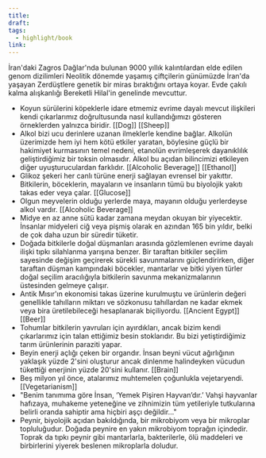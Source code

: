 ```yaml
---
title: 
draft: 
tags:
  - highlight/book
link:
---
```

İran'daki Zagros Dağlar'nda bulunan 9000 yıllık kalıntılardan elde edilen genom dizilimleri Neolitik dönemde yaşamış çiftçilerin günümüzde İran'da yaşayan Zerdüştlere genetik bir miras bıraktığını ortaya koyar. Evde çakılı kalma alışkanlığı Bereketli Hilal'in genelinde mevcuttur.
* Koyun sürülerini köpeklerle idare etmemiz evrime dayalı mevcut ilişkileri kendi çıkarlarımız doğrultusunda nasıl kullandığımızı gösteren örneklerden yalnızca biridir. [[Dog]] [[Sheep]]
* Alkol bizi ucu derinlere uzanan ilmeklerle kendine bağlar. Alkolün üzerimizde hem iyi hem kötü etkiler yaratan, böylesine güçlü bir hakimiyet kurmasının temel nedeni, etanolün evrimleşerek dayanıklılık geliştirdiğimiz bir toksin olmasıdır. Alkol bu açıdan bilincimizi etkileyen diğer uyuşturuculardan farklıdır. [[Alcoholic Beverage]] [[Ethanol]]
* Glikoz şekeri her canlı türüne enerji sağlayan evrensel bir yakıttır. Bitkilerin, böceklerin, mayaların ve insanların tümü bu biyolojik yakıtı takas eder veya çalar. [[Glucose]]
* Olgun meyvelerin olduğu yerlerde maya, mayanın olduğu yerlerdeyse alkol vardır. [[Alcoholic Beverage]]
* Midye en az anne sütü kadar zamana meydan okuyan bir yiyecektir. İnsanlar midyeleri ciğ veya pişmiş olarak en azından 165 bin yıldır, belki de çok daha uzun bir süredir tüketir.
* Doğada bitkilerle doğal düşmanları arasında gözlemlenen evrime dayalı ilişki tıpkı silahlanma yarışına benzer. Bir taraftan bitkiler seçilim sayesinde değişim geçirerek sürekli savunmalarını güçlendirirken, diğer taraftan düşman kampındaki böcekler, mantarlar ve bitki yiyen türler doğal seçilim aracılığıyla bitkilerin savunma mekanizmalarının üstesinden gelmeye çalışır.
* Antik Mısır'ın ekonomisi takas üzerine kurulmuştu ve ürünlerin değeri genellikle tahılların miktarı ve sözkonusu tahıllardan ne kadar ekmek veya bira üretilebileceği hesaplanarak biçiliyordu. [[Ancient Egypt]] [[Beer]]
* Tohumlar bitkilerin yavruları için ayırdıkları, ancak bizim kendi çıkarlarımız için talan ettiğimiz besin stoklarıdır. Bu bizi yetiştirdiğimiz tarım ürünlerinin paraziti yapar.
* Beyin enerji açlığı çeken bir organdır. İnsan beyni vücut ağırlığının yaklaşık yüzde 2'sini oluşturur ancak dinlenme halindeyken vücudun tükettiği enerjinin yüzde 20'sini kullanır. [[Brain]]
* Beş milyon yıl önce, atalarımız muhtemelen çoğunlukla vejetaryendi. [[Vegetarianism]]
* "Benim tanımıma göre İnsan, ‘Yemek Pişiren Hayvan’dır.’ Vahşi hayvanlar hafızaya, muhakeme yeteneğine ve zihnimizin tüm yetileriyle tutkularına belirli oranda sahiptir ama hiçbiri aşçı değildir…"
* Peynir, biyolojik açıdan bakıldığında, bir mikrobiyom veya bir mikroplar topluluğudur. Doğada peynire en yakın mikrobiyom toprağın içindedir. Toprak da tıpkı peynir gibi mantarlarla, bakterilerle, ölü maddeleri ve birbirlerini yiyerek beslenen mikroplarla doludur.